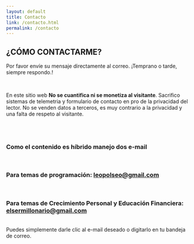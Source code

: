 ```yaml
---
layout: default
title: Contacto
link: /contacto.html
permalink: /contacto
---
```


<section class="contacto">
    <div class="encabe-contact">
        <h2>¿CÓMO CONTACTARME?</h2>
    </div>
    <div>
        <p>Por favor envíe su mensaje directamente al correo. ¡Temprano o tarde, siempre respondo.!</p><br/>
        <p>En este sitio web <b>No se cuantifica ni se monetiza al visitante</b>. Sacrifico sistemas de telemetria y formulario de contacto en pro de la privacidad del lector. No se venden datos a terceros, es muy contrario a la privacidad y una falta de respeto al visitante.</p><br/><br/>
    </div>
    <h3>Como el contenido es híbrido manejo dos e-mail</h3><br/>
    <h3>Para temas de programación: <a href="mailto:leopolseo@gmail.com">leopolseo@gmail.com</a></h3><br/>
    <h3>Para temas de Crecimiento Personal y Educación Financiera: <a href="mailto:elsermillonario@gmail.com">elsermillonario@gmail.com</a></h3>
    <br/>
    Puedes simplemente darle clic al e-mail deseado o digitarlo en tu bandeja de correo.
</section>
 